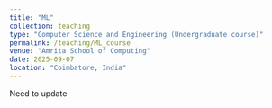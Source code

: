 ```yaml
---
title: "ML"
collection: teaching
type: "Computer Science and Engineering (Undergraduate course)"
permalink: /teaching/ML_course
venue: "Amrita School of Computing"
date: 2025-09-07
location: "Coimbatore, India"
---
```


Need to update

